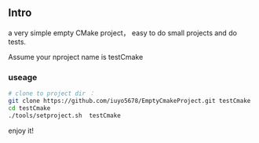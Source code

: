## Intro

a very simple empty CMake project， easy to do small projects and do tests.

Assume your nproject name is testCmake


### useage

``` bash
# clone to project dir ：
git clone https://github.com/iuyo5678/EmptyCmakeProject.git testCmake
cd testCmake
./tools/setproject.sh  testCmake
```

enjoy it!
